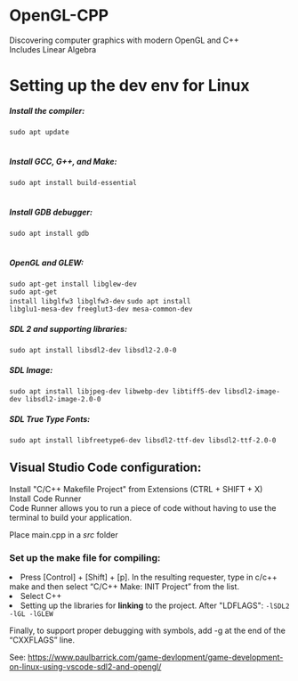 # OpenGL-CPP
Discovering computer graphics with modern OpenGL and C++
</br>
Includes Linear Algebra
</br>



# Setting up the dev env for Linux
<h5>Install the compiler:</h5> 
<code>sudo apt update</code></br></br>
<h5>Install GCC, G++, and Make:</h5>
<code>sudo apt install build-essential</code></br></br>
<h5>Install GDB debugger:</h5>
<code>sudo apt install gdb</code></br>
</br>

<h5>OpenGL and GLEW:</h5>

<code>sudo apt-get install libglew-dev</code></br>
<code>sudo apt-get install libglfw3 libglfw3-dev</code>
<code>sudo apt install libglu1-mesa-dev freeglut3-dev mesa-common-dev</code>

<h5>SDL 2 and supporting libraries:</h5>
<code>sudo apt install libsdl2-dev libsdl2-2.0-0</code>
<h5>SDL Image:</h5>
<code>sudo apt install libjpeg-dev libwebp-dev libtiff5-dev libsdl2-image-dev libsdl2-image-2.0-0</code>
<h5>SDL True Type Fonts:</h5>
<code>sudo apt install libfreetype6-dev libsdl2-ttf-dev libsdl2-ttf-2.0-0</code>
</br>




## Visual Studio Code configuration:
Install "C/C++ Makefile Project" from Extensions (CTRL + SHIFT + X)
</br>
Install </b>Code Runner</b>
</br>
Code Runner allows you to run a piece of code without having to use the terminal to build your application.
</br>

Place main.cpp in a <i>src</i> folder

### Set up the make file for compiling:
<li>Press [Control] + [Shift] + [p]. In the resulting requester, type in c/c++ make and then select “C/C++ Make: INIT Project” from the list.
<li>Select C++
<li>Setting up the libraries for <b>linking</b> to the project. After "LDFLAGS":
<code>-lSDL2 -lGL -lGLEW</code>
</br>

Finally, to support proper debugging with symbols, add -g at the end of the “CXXFLAGS” line.
</br>

See: https://www.paulbarrick.com/game-devlopment/game-development-on-linux-using-vscode-sdl2-and-opengl/